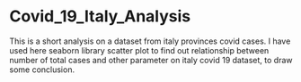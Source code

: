 # Covid_19_Italy_Analysis
This is a short analysis on a dataset from italy provinces covid cases. I have used here seaborn library scatter plot to find out relationship between number of total cases and other parameter on italy covid 19 dataset, to draw some conclusion.
